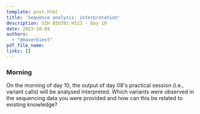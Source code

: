 ```yaml
---
template: post.html
title: 'Sequence analysis: interpretation'
description: UZH BIO392 HS23 - Day 10
date: 2023-10-04
authors:
  - "@maverbiest"
pdf_file_name: 
links: []
---
```


### Morning

On the morning of day 10, the output of day 08's practical session (i.e., variant calls)
will be analysed interpreted. Which variants were observed in the sequencing data you were
provided and how can this be related to existing knowledge? 

<!--more-->
